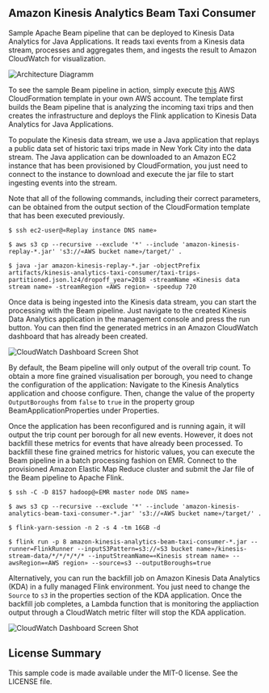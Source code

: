## Amazon Kinesis Analytics Beam Taxi Consumer

Sample Apache Beam pipeline that can be deployed to Kinesis Data Analytics for Java Applications. It reads taxi events from a Kinesis data stream, processes and aggregates them, and ingests the result to Amazon CloudWatch for visualization.

![Architecture Diagramm](misc/architecture.png?raw=true)

To see the sample Beam pipeline in action, simply execute [this](cdk/cdk.out/BeamTaxiCount-Complete.template.json) AWS CloudFormation template in your own AWS account. The template first builds the Beam pipeline that is analyzing the incoming taxi trips and then creates the infrastructure and deploys the Flink application to Kinesis Data Analytics for Java Applications.

To populate the Kinesis data stream, we use a Java application that replays a public data set of historic taxi trips made in New York City into the data stream. The Java application can be downloaded to an Amazon EC2 instance that has been provisioned by CloudFormation, you just need to connect to the instance to download and execute the jar file to start ingesting events into the stream.

Note that all of the following commands, including their correct parameters, can be obtained from the output section of the CloudFormation template that has been executed previously.

```
$ ssh ec2-user@«Replay instance DNS name»

$ aws s3 cp --recursive --exclude '*' --include 'amazon-kinesis-replay-*.jar' 's3://«AWS bucket name»/target/' .

$ java -jar amazon-kinesis-replay-*.jar -objectPrefix artifacts/kinesis-analytics-taxi-consumer/taxi-trips-partitioned.json.lz4/dropoff_year=2018 -streamName «Kinesis data stream name» -streamRegion «AWS region» -speedup 720
```

Once data is being ingested into the Kinesis data stream, you can start the processing with the Beam pipeline. Just navigate to the created Kinesis Data Analytics application in the management console and press the run button. You can then find the generated metrics in an Amazon CloudWatch dashboard that has already been created.


![CloudWatch Dashboard Screen Shot](misc/cloudwatch-dashboard-screenshot.png?raw=true)

By default, the Beam pipeline will only output of the overall trip count. To obtain a more fine grained visualisation per borough, you need to change the configuration of the application: Navigate to the Kinesis Analytics application and choose configure. Then, change the value of the property `OutputBoroughs` from `false` to `true` in the property group BeamApplicationProperties under Properties.

Once the application has been reconfigured and is running again, it will output the trip count per borough for all new events. However, it does not backfill these metrics for events that have already been processed. To backfill these fine grained metrics for historic values, you can execute the Beam pipeline in a batch processing fashion on EMR. Connect to the provisioned Amazon Elastic Map Reduce cluster and submit the Jar file of the Beam pipeline to Apache Flink.

```
$ ssh -C -D 8157 hadoop@«EMR master node DNS name»

$ aws s3 cp --recursive --exclude '*' --include 'amazon-kinesis-analytics-beam-taxi-consumer-*.jar' 's3://«AWS bucket name»/target/' .

$ flink-yarn-session -n 2 -s 4 -tm 16GB -d

$ flink run -p 8 amazon-kinesis-analytics-beam-taxi-consumer-*.jar --runner=FlinkRunner --inputS3Pattern=s3://«S3 bucket name»/kinesis-stream-data/*/*/*/*/* --inputStreamName=«Kinesis stream name» --awsRegion=«AWS region» --source=s3 --outputBoroughs=true
```

Alternatively, you can run the backfill job on Amazon Kinesis Data Analytics (KDA) in a fully managed Flink environment. You just need to change the `Source` to `s3` in the  properties section of the KDA application. Once the backfill job completes, a Lambda function that is monitoring the appliaction output through a CloudWatch metric filter will stop the KDA application.

![CloudWatch Dashboard Screen Shot](misc/cloudwatch-dashboard-screenshot-boroughs.png?raw=true)

## License Summary

This sample code is made available under the MIT-0 license. See the LICENSE file.
